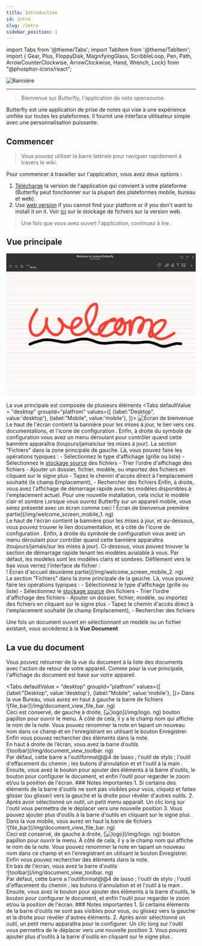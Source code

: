 ```yaml
---
title: Introduction
id: intro
slug: /intro
sidebar_position: 1
---
```


import Tabs from '@theme/Tabs';
import TabItem from '@theme/TabItem';
import { Gear, Plus, FloppyDisk, MagnifyingGlass, ScribbleLoop, Pen, Path, ArrowCounterClockwise, ArrowClockwise, Hand, Wrench, Lock} from "@phosphor-icons/react";

![Bannière](/img/banner.png)

---

> Bienvenue sur Butterfly, l'application de note opensource.

Butterfly est une application de prise de notes qui vise à une expérience unifiée sur toutes les plateformes. Il fournit une interface utilisateur simple avec une personnalisation puissante.

## Commencer

> Vous pouvez utiliser la barre latérale pour naviguer rapidement à travers le wiki.


Pour commencer à travailler sur l'application, vous avez deux options :
1. [Télécharge](/downloads) la version de l'application qui convient à votre plateforme (Butterfly peut fonctionner sur la plupart des plateformes mobile, bureau et web).
2. Use [web version](https://butterfly.linwood.dev) if you cannot find your platform or if you don't want to install it on it. Voir [ici](storage#web) sur le stockage de fichiers sur la version web.

> Une fois que vous avez ouvert l'application, continuez à lire.



## Vue principale

![Vue principale](main.png)

La vue principale est composée de plusieurs éléments
<Tabs
    defaultValue = "desktop"
    groupId="platfrom"
        values={[
        {label:"Desktop", value:'desktop'},
 {label:"Mobile", value:'mobile'},
 ]}>
    <TabItem value="desktop">
        ![Écran de bienvenue](/img/welcome_screen_desktop.png)
        Le haut de l'écran contient la bannière pour les mises à jour, le lien vers ces documentations, et l'icone de configuration <Gear/>. Enfin, à droite du symbole de configuration <Gear/> vous avez un menu déroulant pour contrôler quand cette bannière apparaîtra (toujours/jamais/sur les mises à jour).
        La section "Fichiers" dans la zone principale de gauche. Là, vous pouvez faire les opérations typiques :
            - Sélectionnez le type d'affichage (grille ou liste)
            - Sélectionnez le [stockage source](storage) des fichiers
            - Trier l'ordre d'affichage des fichiers
            - Ajouter un dossier, fichier, modèle, ou importez des fichiers en cliquant sur le signe <Plus/> plus
            - Tapez le chemin d'accès direct à l'emplacement souhaité (le champ Emplacement),
            - Rechercher des fichiers
        Enfin, à droite, vous avez l'affichage de démarrage rapide avec les modèles disponibles à l'emplacement actuel. Pour une nouvelle installation, cela inclut le modèle clair et sombre
    </TabItem>
    <TabItem value="mobile">
        Lorsque vous ouvrez Butterfly sur un appareil mobile, vous serez présenté avec un écran comme ceci
        ! Écran de bienvenue première partie](/img/welcome_screen_mobile_1. ng)   
        Le haut de l'écran contient la bannière pour les mises à jour, et au-dessous, vous pouvez trouver le lien documentation, et à côté de l'icone de configuration <Gear/>. Enfin, à droite du symbole de configuration <Gear/> vous avez un menu déroulant pour contrôler quand cette bannière apparaîtra (toujours/jamais/sur les mises à jour).
        Ci-dessous, vous pouvez trouver la section de démarrage rapide tenant les modèles avialable à vous. Par défaut, les modèles sont les modèles clairs et sombres. 
        Défilement vers le bas vous verrez l'interface de fichier :
        \
        ! Écran d'accueil deuxième partie](/img/welcome_screen_mobile_2. ng)  
        La section "Fichiers" dans la zone principale de la gauche. Là, vous pouvez faire les opérations typiques :
        - Sélectionnez le type d'affichage (grille ou liste)
        - Sélectionnez le [stockage source](storage) des fichiers
        - Trier l'ordre d'affichage des fichiers
        - Ajouter un dossier, fichier, modèle, ou importez des fichiers en cliquant sur le signe <Plus/> plus
        - Tapez le chemin d'accès direct à l'emplacement souhaité (le champ Emplacement),
        - Rechercher des fichiers
    </TabItem>
</Tabs>

Une fois un document ouvert en sélectionnant un modèle ou un fichier existant, vous accéderez à la **Vue Document**

## La vue du document

Vous pouvez retourner de la vue du document à la liste des documents avec l'action de retour de votre appareil. Comme pour la vue principale, l'affichage du document est basé sur votre appareil.

<Tabs
    defaultValue = "desktop"
    groupId="platfrom"
        values={[
        {label:"Desktop", value:'desktop'},
 {label:"Mobile", value:'mobile'},
 ]}>
    <TabItem value="desktop">
        Dans la vue Bureau, vous aurez en haut à gauche la barre de fichiers\
        ![file_bar](/img/document_view_file_bar. ng)\
        Ceci est conservé, de gauche à droite, 
        [<img alt="logo" src="/img/logo.png" width="16"/>](/img/logo. ng)
        bouton papillon pour ouvrir le menu. À côté de cela, il y a le champ nom qui affiche le nom de la note. Vous pouvez renommer la note en tapant un nouveau nom dans ce champ et en l'enregistrant en utilisant le bouton <FloppyDisk/> Enregistrer. Enfin vous pouvez <MagnifyingGlass/> rechercher des éléments dans la note.
        \
        En haut à droite de l’écran, vous avez la barre d’outils\
        ![toolbar](/img/document_view_toolbar. ng)\
        Par défaut, cette barre a l'outilformat@@4 de lasso <ScribbleLoop/> ; l'outil de stylo <Pen/> ; l'outil d'effacement du chemin <Path/> ; les butons <ArrowCounterClockwise/> d'annulation et <ArrowClockwise/> et l'outil à la main <Hand/>. Ensuite, vous avez le bouton <Plus/> pour ajouter des éléments à la barre d'outils, le bouton <Wrench/> pour configurer le document, et enfin l'outil <Lock/> pour regarder le zoom et/ou la position de l'écran. 
        ### Notes importantes
        1. Si certains des éléments de la barre d'outils ne sont pas visibles pour vous, cliquez et faites glisser (ou glisser) vers la gauche et la droite pour révéler d'autres outils. 
        2. Après avoir sélectionné un outil, un petit menu apparaît. Un clic long sur l'outil vous permettra de le déplacer vers une nouvelle position
        3. Vous pouvez ajouter plus d'outils à la barre d'outils en cliquant sur le signe <Plus/> plus . 
    </TabItem>
    <TabItem value="mobile">
        Dans la vue mobile, vous aurez en haut la barre de fichiers\
        ![file_bar](/img/document_view_file_bar. ng)\
        Ceci est conservé, de gauche à droite, 
        [<img alt="logo" src="/img/logo.png" width="16"/>](/img/logo. ng)
        bouton papillon pour ouvrir le menu. À côté de cela, il y a le champ nom qui affiche le nom de la note. Vous pouvez renommer la note en tapant un nouveau nom dans ce champ et en l'enregistrant en utilisant le bouton <FloppyDisk/> Enregistrer. Enfin vous pouvez <MagnifyingGlass/> rechercher des éléments dans la note.
        \
        En bas de l'écran, vous avez la barre d'outils\
        ![toolbar](/img/document_view_toolbar. ng)\
        Par défaut, cette barre a l'outilformat@@4 de lasso <ScribbleLoop/> ; l'outil de stylo <Pen/> ; l'outil d'effacement du chemin <Path/> ; les butons <ArrowCounterClockwise/> d'annulation et <ArrowClockwise/> et l'outil à la main <Hand/>. Ensuite, vous avez le bouton <Plus/> pour ajouter des éléments à la barre d'outils, le bouton <Wrench/> pour configurer le document, et enfin l'outil <Lock/> pour regarder le zoom et/ou la position de l'écran. 
        ### Notes importantes
        1. Si certains éléments de la barre d'outils ne sont pas visibles pour vous, ou glissez vers la gauche et la droite pour révéler d'autres éléments. 
        2. Après avoir sélectionné un outil, un petit menu apparaîtra pour le configurer. Un clic long sur l'outil vous permettra de le déplacer vers une nouvelle position
        3. Vous pouvez ajouter plus d'outils à la barre d'outils en cliquant sur le signe <Plus/> plus . 
    </TabItem>
</Tabs>
	

